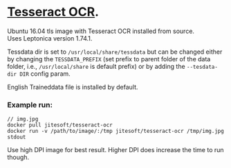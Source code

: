 # [Tesseract OCR](https://github.com/tesseract-ocr/tesseract).

Ubuntu 16.04 tls image with Tesseract OCR installed from source.  
Uses Leptonica version 1.74.1.  
  
Tessdata dir is set to `/usr/local/share/tessdata` but can be changed either by changing the `TESSDATA_PREFIX` (set prefix to parent folder of the data folder, i.e., `/usr/local/share` is default prefix) or by adding the `--tesdata-dir DIR` config param.  
  
English Traineddata file is installed by default.

### Example run:

```
// img.jpg
docker pull jitesoft/tesseract-ocr
docker run -v /path/to/image/:/tmp jitesoft/tesseract-ocr /tmp/img.jpg stdout
```

Use high DPI image for best result. Higher DPI does increase the time to run though.
